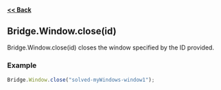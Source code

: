 #### [<< Back](https://github.com/solvedDev/bridge./blob/master/plugins/getting-started.md)
## Bridge.Window.close(id)
Bridge.Window.close(id) closes the window specified by the ID provided.

### Example
```javascript
Bridge.Window.close("solved-myWindows-window1");
```
